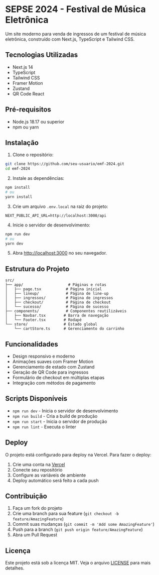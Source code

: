 # SEPSE 2024 - Festival de Música Eletrônica

Um site moderno para venda de ingressos de um festival de música eletrônica, construído com Next.js, TypeScript e Tailwind CSS.

## Tecnologias Utilizadas

- Next.js 14
- TypeScript
- Tailwind CSS
- Framer Motion
- Zustand
- QR Code React

## Pré-requisitos

- Node.js 18.17 ou superior
- npm ou yarn

## Instalação

1. Clone o repositório:
```bash
git clone https://github.com/seu-usuario/emf-2024.git
cd emf-2024
```

2. Instale as dependências:
```bash
npm install
# ou
yarn install
```

3. Crie um arquivo `.env.local` na raiz do projeto:
```env
NEXT_PUBLIC_API_URL=http://localhost:3000/api
```

4. Inicie o servidor de desenvolvimento:
```bash
npm run dev
# ou
yarn dev
```

5. Abra [http://localhost:3000](http://localhost:3000) no seu navegador.

## Estrutura do Projeto

```
src/
├── app/                    # Páginas e rotas
│   ├── page.tsx           # Página inicial
│   ├── lineup/            # Página de line-up
│   ├── ingressos/         # Página de ingressos
│   ├── checkout/          # Página de checkout
│   └── sucesso/           # Página de sucesso
├── components/            # Componentes reutilizáveis
│   ├── Navbar.tsx        # Barra de navegação
│   └── Footer.tsx        # Rodapé
└── store/                # Estado global
    └── cartStore.ts      # Gerenciamento do carrinho
```

## Funcionalidades

- Design responsivo e moderno
- Animações suaves com Framer Motion
- Gerenciamento de estado com Zustand
- Geração de QR Code para ingressos
- Formulário de checkout em múltiplas etapas
- Integração com métodos de pagamento

## Scripts Disponíveis

- `npm run dev` - Inicia o servidor de desenvolvimento
- `npm run build` - Cria a build de produção
- `npm run start` - Inicia o servidor de produção
- `npm run lint` - Executa o linter

## Deploy

O projeto está configurado para deploy na Vercel. Para fazer o deploy:

1. Crie uma conta na [Vercel](https://vercel.com)
2. Conecte seu repositório
3. Configure as variáveis de ambiente
4. Deploy automático será feito a cada push

## Contribuição

1. Faça um fork do projeto
2. Crie uma branch para sua feature (`git checkout -b feature/AmazingFeature`)
3. Commit suas mudanças (`git commit -m 'Add some AmazingFeature'`)
4. Push para a branch (`git push origin feature/AmazingFeature`)
5. Abra um Pull Request

## Licença

Este projeto está sob a licença MIT. Veja o arquivo [LICENSE](LICENSE) para mais detalhes. 
